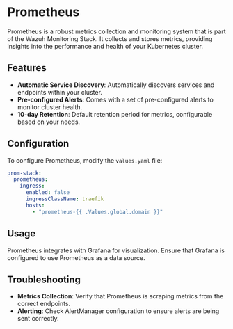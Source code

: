 # Prometheus

Prometheus is a robust metrics collection and monitoring system that is part of the Wazuh Monitoring Stack. It collects and stores metrics, providing insights into the performance and health of your Kubernetes cluster.

## Features

- **Automatic Service Discovery**: Automatically discovers services and endpoints within your cluster.
- **Pre-configured Alerts**: Comes with a set of pre-configured alerts to monitor cluster health.
- **10-day Retention**: Default retention period for metrics, configurable based on your needs.

## Configuration

To configure Prometheus, modify the `values.yaml` file:

```yaml
prom-stack:
  prometheus:
    ingress:
      enabled: false
      ingressClassName: traefik
      hosts:
        - "prometheus-{{ .Values.global.domain }}"
```

## Usage

Prometheus integrates with Grafana for visualization. Ensure that Grafana is configured to use Prometheus as a data source.

## Troubleshooting

- **Metrics Collection**: Verify that Prometheus is scraping metrics from the correct endpoints.
- **Alerting**: Check AlertManager configuration to ensure alerts are being sent correctly.
